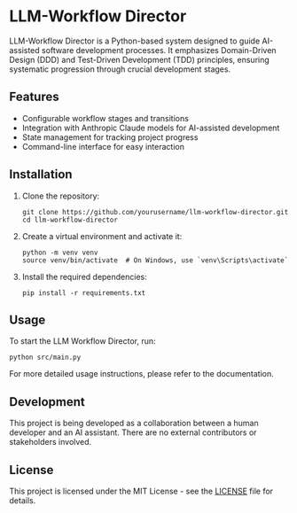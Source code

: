# LLM-Workflow Director

LLM-Workflow Director is a Python-based system designed to guide AI-assisted software development processes. It emphasizes Domain-Driven Design (DDD) and Test-Driven Development (TDD) principles, ensuring systematic progression through crucial development stages.

## Features

- Configurable workflow stages and transitions
- Integration with Anthropic Claude models for AI-assisted development
- State management for tracking project progress
- Command-line interface for easy interaction

## Installation

1. Clone the repository:
   ```
   git clone https://github.com/yourusername/llm-workflow-director.git
   cd llm-workflow-director
   ```

2. Create a virtual environment and activate it:
   ```
   python -m venv venv
   source venv/bin/activate  # On Windows, use `venv\Scripts\activate`
   ```

3. Install the required dependencies:
   ```
   pip install -r requirements.txt
   ```

## Usage

To start the LLM Workflow Director, run:

```
python src/main.py
```

For more detailed usage instructions, please refer to the documentation.

## Development

This project is being developed as a collaboration between a human developer and an AI assistant. There are no external contributors or stakeholders involved.

## License

This project is licensed under the MIT License - see the [LICENSE](LICENSE) file for details.
